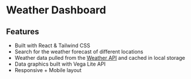 # Weather Dashboard

## Features

- Built with React & Tailwind CSS
- Search for the weather forecast of different locations
- Weather data pulled from the [Weather API](https://www.weatherapi.com/docs) and cached in local storage
- Data graphics built with Vega Lite API
- Responsive + Mobile layout


